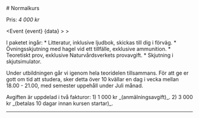 <script src="../context/script.js"></script>

<div class="body">
# Normalkurs
						
Pris: _4 000 kr_

<Event {event} {data} >
	> <Location />
</Event>

<div class="list">
	I paketet ingår:
	* Litteratur, inklusive ljudbok, skickas till dig i förväg.
	* Övningsskjutning med hagel vid ett tillfälle, exklusive ammunition.
	* Teoretiskt prov, exklusive Naturvårdsverkets provavgift.
	* Skjutning i skjutsimulator.
</div>


Under utbildningen går vi igenom hela teoridelen tillsammans. För att ge er gott om tid att studera, sker detta över 10 kvällar en dag i vecka mellan 18.00 - 21.00, med semester uppehåll under Juli månad.


<div class="list">
	Avgiften är uppdelad i två fakturor:
	1) 1 000 kr _(anmälningsavgift)_.
	2) 3 000 kr _(betalas 10 dagar innan kursen startar)_.
</div>

> <Info></Info>

<Intresse />
	
--------------------------------------------------------------------------------------------------------------------

</div>

<style src="../context/context.sass"></style>

